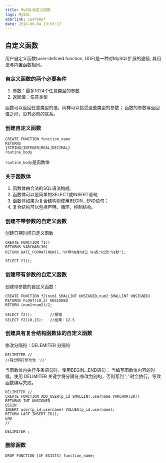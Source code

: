 ```yaml
---
title: MySQL自定义函数
tags: MySQL
abbrlink: ca4788ef
date: 2018-06-04 13:03:17
---
```




## 自定义函数
用户自定义函数(user-defined function, UDF)是一种对MySQL扩展的途径, 其用法与内置函数相同。 

### 自定义函数的两个必要条件
1. 参数：最多1024个任意类型的参数
2. 返回值：任意类型

函数可以返回任意类型的值，同样可以接受这些类型的参数；
函数的参数与返回值之间，没有必然的联系。

### 创建自定义函数
```
CREATE FUNCTION function_name
RETURNS
{STRING|INTEGER|REAL|DECIMAL}
routine_body 
```
`routine_body`是函数体
<!--more-->
### 关于函数体
1. 函数体由合法的SQL语法构成;
2. 函数体可以是简单的SELECT或INSERT语句;
3. 函数体如果为复合结构则使用BEGIN...END语句；
4. 复合结构可以包括声明，循环，控制结构。



### 创建不带参数的自定义函数

创建日期时间自定义函数
```
CREATE FUNCTION f1() 
RETURNS VARCHAR(30)
RETURN DATE_FORMAT(NOW(),'%Y年%m月%d日 %H点:%i分:%s秒');

SELECT f1();
```

###  创建带有参数的自定义函数

创建带参数的自定义函数：
```
CREATE FUNCTION f2(num1 SMALLINT UNSIGNED,num2 SMALLINT UNSIGNED)
RETURNS FLOAT(10,2) UNSIGNED
RETURN (num1+num2)/2;

SELECT f2();        //报错
SELECT f2(10,15);   //结果：12.5
```

### 创建具有复合结构函数体的自定义函数

修改分隔符：DELEMITER 分隔符
```
DELIMITER //  
//将分隔符修改为 '//'
```
当函数体内执行多条语句时，使用BEGIN...END语句；
当编写函数体内容的时候，使用 DELIMITER 关键字将分隔符;修改为别的，否则写到 ';' 时会执行，导致函数编写失败。

```
DELIMITER //
CREATE FUNCTION ADD_USER(p_id SMALLINT,username VARCHAR(20))
RETURNS INT UNSIGNED
BEGIN
INSERT user(p_id,username) VALUES(p_id,username);
RETURN LAST_INSERT_ID();
END
//

DELIMITER ;
```

### 删除函数

```
DROP FUNCTION [IF EXISTS] function_name;
```
